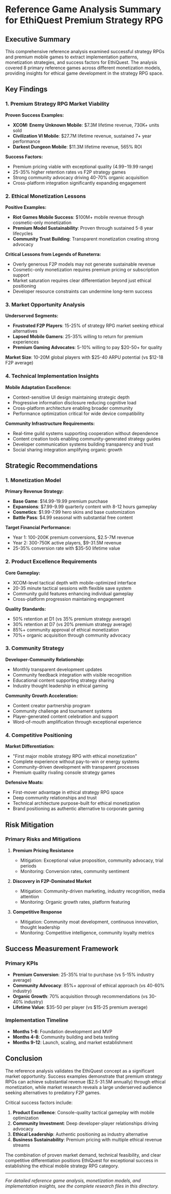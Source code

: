# Reference Game Analysis Summary for EthiQuest Premium Strategy RPG

## Executive Summary

This comprehensive reference analysis examined successful strategy RPGs and premium mobile games to extract implementation patterns, monetization strategies, and success factors for EthiQuest. The analysis covered 8 primary reference games across different monetization models, providing insights for ethical game development in the strategy RPG space.

## Key Findings

### 1. Premium Strategy RPG Market Viability

**Proven Success Examples:**
- **XCOM: Enemy Unknown Mobile**: $7.3M lifetime revenue, 730K+ units sold
- **Civilization VI Mobile**: $27.7M lifetime revenue, sustained 7+ year performance
- **Darkest Dungeon Mobile**: $11.3M lifetime revenue, 565% ROI

**Success Factors:**
- Premium pricing viable with exceptional quality ($4.99-$19.99 range)
- 25-35% higher retention rates vs F2P strategy games
- Strong community advocacy driving 40-70% organic acquisition
- Cross-platform integration significantly expanding engagement

### 2. Ethical Monetization Lessons

**Positive Examples:**
- **Riot Games Mobile Success**: $100M+ mobile revenue through cosmetic-only monetization
- **Premium Model Sustainability**: Proven through sustained 5-8 year lifecycles
- **Community Trust Building**: Transparent monetization creating strong advocacy

**Critical Lessons from Legends of Runeterra:**
- Overly generous F2P models may not generate sustainable revenue
- Cosmetic-only monetization requires premium pricing or subscription support
- Market saturation requires clear differentiation beyond just ethical positioning
- Developer resource constraints can undermine long-term success

### 3. Market Opportunity Analysis

**Underserved Segments:**
- **Frustrated F2P Players**: 15-25% of strategy RPG market seeking ethical alternatives
- **Lapsed Mobile Gamers**: 25-35% willing to return for premium experiences
- **Premium Gaming Advocates**: 5-10% willing to pay $20-50+ for quality

**Market Size**: 10-20M global players with $25-40 ARPU potential (vs $12-18 F2P average)

### 4. Technical Implementation Insights

**Mobile Adaptation Excellence:**
- Context-sensitive UI design maintaining strategic depth
- Progressive information disclosure reducing cognitive load
- Cross-platform architecture enabling broader community
- Performance optimization critical for wide device compatibility

**Community Infrastructure Requirements:**
- Real-time guild systems supporting cooperation without dependence
- Content creation tools enabling community-generated strategy guides
- Developer communication systems building transparency and trust
- Social sharing integration amplifying organic growth

## Strategic Recommendations

### 1. Monetization Model

**Primary Revenue Strategy:**
- **Base Game**: $14.99-19.99 premium purchase
- **Expansions**: $7.99-9.99 quarterly content with 8-12 hours gameplay
- **Cosmetics**: $1.99-7.99 hero skins and base customization
- **Battle Pass**: $4.99 seasonal with substantial free content

**Target Financial Performance:**
- Year 1: 100-200K premium conversions, $2.5-7M revenue
- Year 2: 300-750K active players, $9-31.5M revenue
- 25-35% conversion rate with $35-50 lifetime value

### 2. Product Excellence Requirements

**Core Gameplay:**
- XCOM-level tactical depth with mobile-optimized interface
- 20-35 minute tactical sessions with flexible save system
- Community guild features enhancing individual gameplay
- Cross-platform progression maintaining engagement

**Quality Standards:**
- 50% retention at D1 (vs 35% premium strategy average)
- 30% retention at D7 (vs 20% premium strategy average)
- 85%+ community approval of ethical monetization
- 70%+ organic acquisition through community advocacy

### 3. Community Strategy

**Developer-Community Relationship:**
- Monthly transparent development updates
- Community feedback integration with visible recognition
- Educational content supporting strategy sharing
- Industry thought leadership in ethical gaming

**Community Growth Acceleration:**
- Content creator partnership program
- Community challenge and tournament systems
- Player-generated content celebration and support
- Word-of-mouth amplification through exceptional experience

### 4. Competitive Positioning

**Market Differentiation:**
- "First major mobile strategy RPG with ethical monetization"
- Complete experience without pay-to-win or energy systems
- Community-driven development with transparent processes
- Premium quality rivaling console strategy games

**Defensive Moats:**
- First-mover advantage in ethical strategy RPG space
- Deep community relationships and trust
- Technical architecture purpose-built for ethical monetization
- Brand positioning as authentic alternative to corporate gaming

## Risk Mitigation

### Primary Risks and Mitigations

1. **Premium Pricing Resistance**
   - Mitigation: Exceptional value proposition, community advocacy, trial periods
   - Monitoring: Conversion rates, community sentiment

2. **Discovery in F2P-Dominated Market**
   - Mitigation: Community-driven marketing, industry recognition, media attention
   - Monitoring: Organic growth rates, platform featuring

3. **Competitive Response**
   - Mitigation: Community moat development, continuous innovation, thought leadership
   - Monitoring: Competitive intelligence, community loyalty metrics

## Success Measurement Framework

### Primary KPIs
- **Premium Conversion**: 25-35% trial to purchase (vs 5-15% industry average)
- **Community Advocacy**: 85%+ approval of ethical approach (vs 40-60% industry)
- **Organic Growth**: 70% acquisition through recommendations (vs 30-40% industry)
- **Lifetime Value**: $35-50 per player (vs $15-25 premium average)

### Implementation Timeline
- **Months 1-6**: Foundation development and MVP
- **Months 4-8**: Community building and beta testing
- **Months 9-12**: Launch, scaling, and market establishment

## Conclusion

The reference analysis validates the EthiQuest concept as a significant market opportunity. Success examples demonstrate that premium strategy RPGs can achieve substantial revenue ($2.5-31.5M annually) through ethical monetization, while market research reveals a large underserved audience seeking alternatives to predatory F2P games.

Critical success factors include:
1. **Product Excellence**: Console-quality tactical gameplay with mobile optimization
2. **Community Investment**: Deep developer-player relationships driving advocacy
3. **Ethical Leadership**: Authentic positioning as industry alternative
4. **Business Sustainability**: Premium pricing with multiple ethical revenue streams

The combination of proven market demand, technical feasibility, and clear competitive differentiation positions EthiQuest for exceptional success in establishing the ethical mobile strategy RPG category.

---

*For detailed reference game analysis, monetization models, and implementation insights, see the complete research files in this directory.*